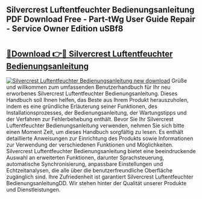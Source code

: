 ## Silvercrest Luftentfeuchter Bedienungsanleitung PDF Download Free - Part-tWg User Guide Repair - Service Owner Edition uSBf8

# <h2><a href="http://df1ikp.blite.top/?on=Silvercrest+Luftentfeuchter+Bedienungsanleitung">🔗Download 👉🔴 Silvercrest Luftentfeuchter Bedienungsanleitung</a></h2>

[![Silvercrest Luftentfeuchter Bedienungsanleitung new download](https://i.imgur.com/lujVjoI.png)](http://df1ikp.blite.top/?on=Silvercrest+Luftentfeuchter+Bedienungsanleitung)
Grüße und willkommen zum umfassenden Benutzerhandbuch für Ihr neu erworbenes Silvercrest Luftentfeuchter Bedienungsanleitung. Dieses Handbuch soll Ihnen helfen, das Beste aus Ihrem Produkt herauszuholen, indem es eine gründliche Erläuterung seiner Funktionen, des Installationsprozesses, der Bedienungsanleitung, der Wartungstipps und der Verfahren zur Fehlerbehebung enthält. Bevor Sie Ihr Silvercrest Luftentfeuchter Bedienungsanleitung verwenden, nehmen Sie sich bitte einen Moment Zeit, um dieses Handbuch sorgfältig zu lesen. Es enthält detaillierte Anweisungen zur Einrichtung des Produkts sowie Informationen zur Verwendung der verschiedenen Funktionen und Möglichkeiten. Silvercrest Luftentfeuchter Bedienungsanleitung bietet eine beeindruckende Auswahl an erweiterten Funktionen, darunter Sprachsteuerung, automatische Synchronisierung, anpassbare Einstellungen und Echtzeitanalysen, die alle über die benutzerfreundliche Oberfläche zugänglich sind. Ihre Zufriedenheit ist garantiert Silvercrest Luftentfeuchter BedienungsanleitungDD. Wir stehen hinter der Qualität unserer Produkte und Dienstleistungen.
